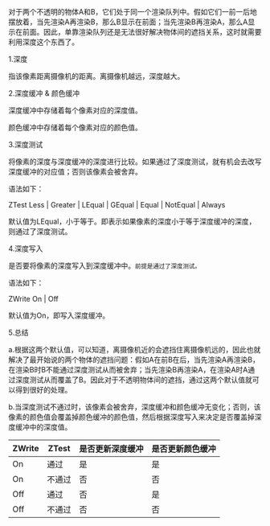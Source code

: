 对于两个不透明的物体A和B，它们处于同一个渲染队列中。假如它们一前一后地摆放着，当先渲染A再渲染B，那么B显示在前面；当先渲染B再渲染A，那么A显示在前面。因此，单靠渲染队列还是无法很好解决物体间的遮挡关系，这时就需要利用深度这个东西了。

 

1.深度

指该像素距离摄像机的距离。离摄像机越远，深度越大。

 

2.深度缓冲 & 颜色缓冲

深度缓冲中存储着每个像素对应的深度值。

颜色缓冲中存储着每个像素对应的颜色值。

 

3.深度测试

将像素的深度与深度缓冲的深度进行比较。如果通过了深度测试，就有机会去改写深度缓冲的对应值；否则该像素会被舍弃。

语法如下：

ZTest Less | Greater | LEqual | GEqual | Equal | NotEqual | Always

默认值为LEqual，小于等于。即表示如果像素的深度小于等于深度缓冲的深度，则通过了深度测试。

 

4.深度写入

是否要将像素的深度写入到深度缓冲中。``前提是通过了深度测试。``

语法如下：

ZWrite On | Off

默认值为On，即写入深度缓冲。

 

5.总结

a.根据这两个默认值，可以知道，离摄像机近的会遮挡住离摄像机远的，因此也就解决了最开始说的两个物体的遮挡问题：假如A在前B在后，当先渲染A再渲染B，在渲染B时B不能通过深度测试从而被舍弃；当先渲染B再渲染A，在渲染A时A通过深度测试从而覆盖了B。因此对于不透明物体间的遮挡，通过这两个默认值就可以得到很好的处理。

b.当深度测试不通过时，该像素会被舍弃，深度缓冲和颜色缓冲无变化；否则，该像素的颜色值会覆盖掉颜色缓冲的颜色值，然后根据深度写入来决定是否覆盖掉深度缓冲中的深度值。

| ZWrite | ZTest | 是否更新深度缓冲 | 是否更新颜色缓冲 |
| ---- | ---- | ---- | ---- |
| On | 通过 | 是 | 是 |
| On | 不通过 | 否 | 否 |
| Off | 通过 | 否 | 是 |
| Off | 不通过 | 否 | 否 |
